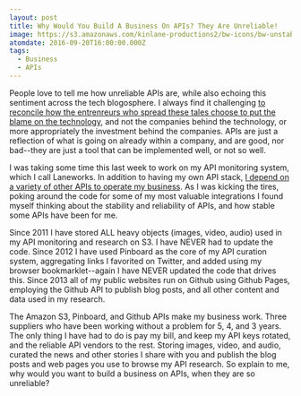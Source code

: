 ```yaml
---
layout: post
title: Why Would You Build A Business On APIs? They Are Unreliable!
image: https://s3.amazonaws.com/kinlane-productions2/bw-icons/bw-unstable.png
atomdate: 2016-09-20T16:00:00.000Z
tags:
  - Business
  - APIs
---
```

People love to tell me how unreliable APIs are, while also echoing this sentiment across the tech blogosphere. I always find it challenging [to reconcile how the entrenreurs who spread these tales choose to put the blame on the technology](http://apievangelist.com/2016/08/05/reconciling-how-reliable-apis-are-while-also-embracing-tone-set-by-vc-investment/), and not the companies behind the technology, or more appropriately the investment behind the companies. APIs are just a reflection of what is going on already within a company, and are good, nor bad--they are just a tool that can be implemented well, or not so well.

I was taking some time this last week to work on my API monitoring system, which I call Laneworks. In addition to having my own API stack, [I depend on a variety of other APIs to operate my business](http://stack.apievangelist.com/companies.html). As I was kicking the tires, poking around the code for some of my most valuable integrations I found myself thinking about the stability and reliability of APIs, and how stable some APIs have been for me.

Since 2011 I have stored ALL heavy objects (images, video, audio) used in my API monitoring and research on S3. I have NEVER had to update the code. Since 2012 I have used Pinboard as the core of my API curation system, aggregating links I favorited on Twitter, and added using my browser bookmarklet--again I have NEVER updated the code that drives this. Since 2013 all of my public websites run on Github using Github Pages, employing the Github API to publish blog posts, and all other content and data used in my research.

The Amazon S3, Pinboard, and Github APIs make my business work. Three suppliers who have been working without a problem for 5, 4, and 3 years. The only thing I have had to do is pay my bill, and keep my API keys rotated, and the reliable API vendors to the rest. Storing images, video, and audio, curated the news and other stories I share with you and publish the blog posts and web pages you use to browse my API research. So explain to me, why would you want to build a business on APIs, when they are so unreliable?